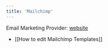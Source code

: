 ```yaml
---
title: 'Mailchimp'
---
```


Email Marketing Provider: [website](https://mailchimp.com/)

- [[How to edit Mailchimp Templates]]
